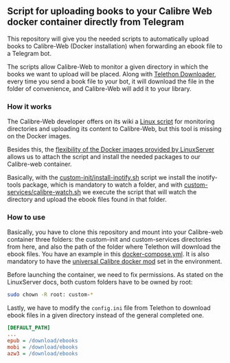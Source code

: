 ## Script for uploading books to your Calibre Web docker container directly from Telegram

This repository will give you the needed scripts to automatically upload books to Calibre-Web (Docker installation) when forwarding an ebook file to a Telegram bot. 

The scripts allow Calibre-Web to monitor a given directory in which the books we want to upload will be placed. Along with [Telethon Downloader](https://github.com/jsavargas/telethon_downloader), every time you send a book file to your bot, it will download the file in the folder of convenience, and Calibre-Web will add it to your library. 

### How it works
The Calibre-Web developer offers on its wiki a [Linux script](https://github.com/janeczku/calibre-web/wiki/Automatically-import-new-books-(Linux)) for monitoring directories and uploading its content to Calibre-Web, but this tool is missing on the Docker images.

Besides this, the [flexibility of the Docker images provided by LinuxServer](https://docs.linuxserver.io/general/container-customization/) allows us to attach the script and install the needed packages to our Calibre-web container.

Basically, with the [custom-init/install-inotify.sh](custom-init/install-inotify.sh) script we install the inotify-tools package, which is mandatory to watch a folder, and with [custom-services/calibre-watch.sh](custom-services/calibre-watch.sh) we execute the script that will watch the directory and upload the ebook files found in that folder.

### How to use
Basically, you have to clone this repository and mount into your Calibre-web container three folders: the custom-init and custom-services directories from here, and also the path of the folder where Telethon will download the ebook files. You have an example in this [docker-compose.yml](docker-compose.yml). It is also mandatory to have the [universal Calibre docker mod](https://github.com/linuxserver/docker-mods/tree/universal-calibre) set in the environment.

Before launching the container, we need to fix permissions. As stated on the LinuxServer docs, both custom folders have to be owned by root:

```bash
sudo chown -R root: custom-*
```

Lastly, we have to modify the `config.ini` file from Telethon to download ebook files in a given directory instead of the general completed one.

```ini
[DEFAULT_PATH]
...
epub = /download/ebooks
mobi = /download/ebooks
azw3 = /download/ebooks
``` 
